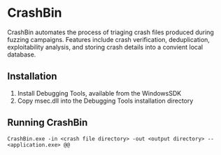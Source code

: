 # CrashBin
CrashBin automates the process of triaging crash files produced during fuzzing campaigns. Features include crash verification, deduplication, exploitability analysis, and storing crash details into a convient local database.

## Installation

1. Install Debugging Tools, available from the WindowsSDK
2. Copy msec.dll into the Debugging Tools installation directory

## Running CrashBin

```
CrashBin.exe -in <crash file directory> -out <output directory> -- <application.exe> @@
```